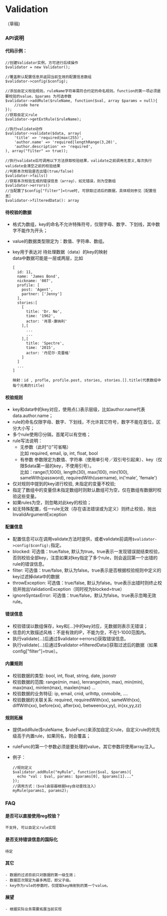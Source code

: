 # Validation

（草稿)

### API说明

#### 代码示例：

  ```    
  //创建Validator实例，方可进行后续操作
  $validator = new Validator();
  ```

  ```
  //覆盖默认配置信息并返回当前生效的配置信息数组
  $validator->config($config);
  ```

  ```
  //添加自定义校验规则，ruleName字符串需符合约定的命名规则，function的第一项必须是要校验的value，$params 为可选参数
  $validator->addRule($ruleName, function($val, array $params = null){
      //code here
  });
  //获取自定义rule
  $validator->getExtRule($ruleName);
  ```

  ```
  //执行validate动作
  $validator->validate($data, array(
      'title' => 'required|max(255)',
      'author.name' => 'required|lengthRange(3,20)',
      'author.description' => 'required',
  ), array("filter" => true));
  ```

  ```
  //执行validate后可调用以下方法获取校验结果，validate之前调用无意义,每次执行validate会清空之前的校验结果
  //判断本次校验是否出错(true/false)
  $validator->fails()
  //获取本次校验生成的错误信息（array），如无错误，则为空数组
  $validator->errors()
  //当配置了$config["filter"]=true时, 可获取过滤后的数据，具体规则参见［配置信息］
  $validator->filteredData(): array
  ```


#### 待校验的数据

  - 格式为数组，key的命名不允许特殊符号，仅限字母、数字、下划线，其中数字不能作为开头；
  - value的数据类型限定为：数值、字符串、数组。  
  - key用于表达对 待处理数据（data）的key的映射  
    data中数据可能是一层或两层，比如  

    ```  
    [
      id: 11,
      name: 'James Bond',
      nickname: '007',
      profile: [
        post: 'Agent',
        partner: ['Jenny']
      ],
      stories:[
        [
          title: 'Dr. No',
          time: '1962',
          actor: '肖恩·康纳利'
        ],[
          ...  
          ...  
        ],[
          title: 'Spectre',
          time: '2015',
          actor: '丹尼尔·克雷格'
        ]
      ]
      ...
    ]

    映射：id , profle, profile.post, stories, stories.[].title(代表数组中每个元素的title)
    ```

#### 校验规则

  - key和data中的key对应，使用点(.)表示层级，比如author.name代表data.author.name；
  - rule的命名仅限字母、数字、下划线，不允许其它符号，数字不能在首位，区分大小写；
  - 多个rule使用(|)分隔，首尾可以有空格；
  - rule写法说明：
    - 无参数（此时“()”可省略）  
      比如 required, email, ip, int, float, bool
    - 有参数
      参数限定为数值、字符串（使用单引号／双引号引起来）、key（仅限$data第一层的key，不使用引号）。  
      比如：range(1,1000), length(30), max(100), min(100), sameWith(password), requiredWith(username), in('male', 'female')
  - 仅对规则中提到的key进行校验, 未指定的变量不校验;
  - 指定了数组中的变量但未指定数组时则默认数组可为空，仅在数组有数据时校验这些变量。   
  - 如果rules为空，则忽略对此key的校验；
  - 如无特殊配置，任一rule无效（存在语法错误或为定义）则终止校验，抛出InvalidArgumentException



#### 配置信息

  - 配置信息可以在调用validate方法时提供，或者validate前调用```$validator->config($config);```指定。
  - blocked: 可选值：true/false, 默认为true。true表示一发现错误就结束校验，否则校验全部key，注意如果对key指定了多个rule，则会返回第一个出错的rule的错误信息。
  - filter: 可选值：true/false, 默认为false。true表示是否根据校验规则中定义的key过滤掉data中的数据
  - throwException: 可选值：true/false, 默认为false。true表示出错时则终止校验并抛出ValidationException（同时视为blocked=true）
  - ignoreSyntaxError: 可选值：true/false，默认为false。true表示忽略无效rule。

#### 错误信息  

  - 校验错误以数组保存，key和[...]中的key对应，无数据则表示无错误；
  - 信息的大致描述风格：不是有效的IP，不能为空，不在1-1000范围内。
  - 执行validate(...)后通过$validator->errors()获取错误信息。
  - 执行validate(...)后通过$validator->filteredData()获取过滤后的数据（如果config["filter"]=true）。

#### 内置规则

  - 校验数据的类型: bool, int, float, string, date, jsonstr
  - 校验数据的范围: range(min, max), lenrange(min, max), min(min), max(max), minlen(max), maxlen(max) ...
  - 校验数据的业务特征: ip, email, cnid, urlhttp, cnmobile, ....
  - 校验数据的关联关系: required, requiredWith(xx), sameWith(xx), diffWith(xx), before(xx), after(xx), between(xx,yy), in(xx,yy,zz)

#### 规则拓展

  - 提供addRule($ruleName, $ruleFunc)来添加自定义rule，自定义rule的优先级高于内置rule，如果同名，则会覆盖；
  - ruleFunc的第一个参数必须是要处理的value，其它参数将使用array注入。
  - 例子：

    ```
    //规则定义
    $validator.addRule("myRule", function($val, $params){
      echo "val : $val, params: $params[0], $params[1]..."
    });
    //调用方式：（$val由容器根据key自动查找注入）
    myRule(params1, params2);
    ```

### FAQ

#### 是否可以直接使用reg校验？

    不支持, 可以自定义rule实现

#### 是否支持错误信息的国际化

    待定

#### 其它

    - 数据的过滤目前只对数据的第一级生效；
    - 数据层次限定为最多两层，即父子级。
    - key作为rule的参数时，仅提取key映射到的第一个value。

#### 展望

    - 根据实际业务需要拓展当前实现